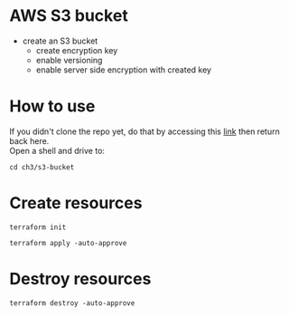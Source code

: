 # AWS S3 bucket
- create an S3 bucket
    - create encryption key
    - enable versioning
    - enable server side encryption with created key

# How to use
If you didn't clone the repo yet, do that by accessing this [link](https://github.com/ion-onboarding/book-terraform-up) then return back here.\
Open a shell and drive to:
```
cd ch3/s3-bucket
```

# Create resources
```
terraform init
```
```
terraform apply -auto-approve
```

# Destroy resources
```
terraform destroy -auto-approve
```